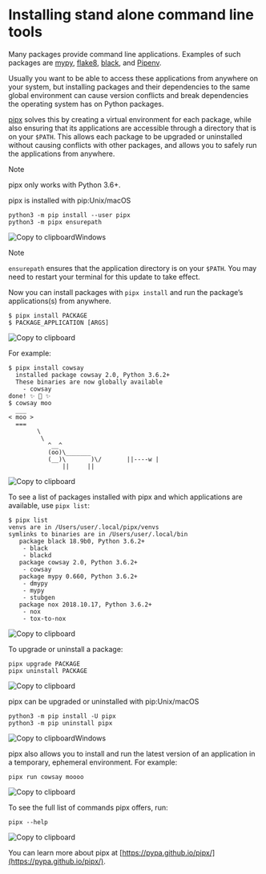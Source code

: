# Installing stand alone command line tools

Many packages provide command line applications. Examples of such packages are [mypy](https://github.com/python/mypy), [flake8](https://github.com/PyCQA/flake8), [black](https://github.com/psf/black), and [Pipenv](https://packaging.python.org/key_projects/#pipenv).

Usually you want to be able to access these applications from anywhere on your system, but installing packages and their dependencies to the same global environment can cause version conflicts and break dependencies the operating system has on Python packages.

[pipx](https://packaging.python.org/key_projects/#pipx) solves this by creating a virtual environment for each package, while also ensuring that its applications are accessible through a directory that is on your `$PATH`. This allows each package to be upgraded or uninstalled without causing conflicts with other packages, and allows you to safely run the applications from anywhere.

Note

pipx only works with Python 3.6+.

pipx is installed with pip:Unix/macOS

```text
python3 -m pip install --user pipx
python3 -m pipx ensurepath
```

![Copy to clipboard](https://packaging.python.org/_static/copy-button.svg)Windows

Note

`ensurepath` ensures that the application directory is on your `$PATH`. You may need to restart your terminal for this update to take effect.

Now you can install packages with `pipx install` and run the package’s applications\(s\) from anywhere.

```text
$ pipx install PACKAGE
$ PACKAGE_APPLICATION [ARGS]
```

![Copy to clipboard](https://packaging.python.org/_static/copy-button.svg)

For example:

```text
$ pipx install cowsay
  installed package cowsay 2.0, Python 3.6.2+
  These binaries are now globally available
    - cowsay
done! ✨ 🌟 ✨
$ cowsay moo
  ___
< moo >
  ===
        \
         \
           ^__^
           (oo)\_______
           (__)\       )\/       ||----w |
               ||     ||
```

![Copy to clipboard](https://packaging.python.org/_static/copy-button.svg)

To see a list of packages installed with pipx and which applications are available, use `pipx list`:

```text
$ pipx list
venvs are in /Users/user/.local/pipx/venvs
symlinks to binaries are in /Users/user/.local/bin
   package black 18.9b0, Python 3.6.2+
    - black
    - blackd
   package cowsay 2.0, Python 3.6.2+
    - cowsay
   package mypy 0.660, Python 3.6.2+
    - dmypy
    - mypy
    - stubgen
   package nox 2018.10.17, Python 3.6.2+
    - nox
    - tox-to-nox
```

![Copy to clipboard](https://packaging.python.org/_static/copy-button.svg)

To upgrade or uninstall a package:

```text
pipx upgrade PACKAGE
pipx uninstall PACKAGE
```

![Copy to clipboard](https://packaging.python.org/_static/copy-button.svg)

pipx can be upgraded or uninstalled with pip:Unix/macOS

```text
python3 -m pip install -U pipx
python3 -m pip uninstall pipx
```

![Copy to clipboard](https://packaging.python.org/_static/copy-button.svg)Windows

pipx also allows you to install and run the latest version of an application in a temporary, ephemeral environment. For example:

```text
pipx run cowsay moooo
```

![Copy to clipboard](https://packaging.python.org/_static/copy-button.svg)

To see the full list of commands pipx offers, run:

```text
pipx --help
```

![Copy to clipboard](https://packaging.python.org/_static/copy-button.svg)

You can learn more about pipx at [https://pypa.github.io/pipx/](https://pypa.github.io/pipx/).
